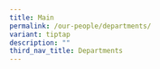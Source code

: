 ```yaml
---
title: Main
permalink: /our-people/departments/
variant: tiptap
description: ""
third_nav_title: Departments
---
```

<p></p>